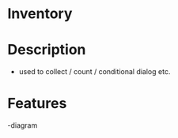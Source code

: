 # Inventory

<h1>Description</h1>

- used to collect / count / conditional dialog etc.

<h1>Features</h1>

-diagram